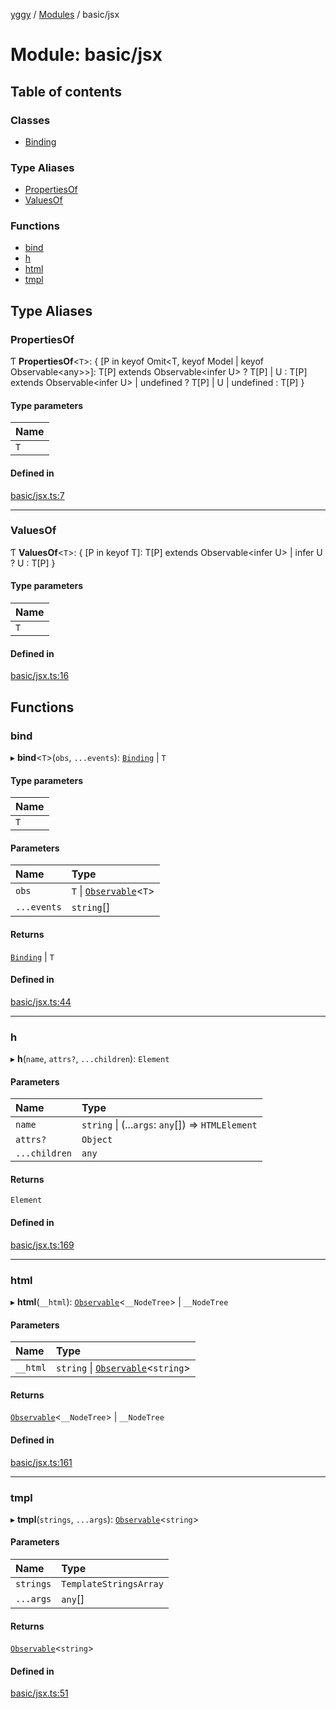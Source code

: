 [yggy](../README.md) / [Modules](../modules.md) / basic/jsx

# Module: basic/jsx

## Table of contents

### Classes

- [Binding](../classes/basic_jsx.Binding.md)

### Type Aliases

- [PropertiesOf](basic_jsx.md#propertiesof)
- [ValuesOf](basic_jsx.md#valuesof)

### Functions

- [bind](basic_jsx.md#bind)
- [h](basic_jsx.md#h)
- [html](basic_jsx.md#html)
- [tmpl](basic_jsx.md#tmpl)

## Type Aliases

### PropertiesOf

Ƭ **PropertiesOf**<`T`\>: { [P in keyof Omit<T, keyof Model \| keyof Observable<any\>\>]: T[P] extends Observable<infer U\> ? T[P] \| U : T[P] extends Observable<infer U\> \| undefined ? T[P] \| U \| undefined : T[P] }

#### Type parameters

| Name |
| :------ |
| `T` |

#### Defined in

[basic/jsx.ts:7](https://github.com/Aldlevine/yggy/blob/8e9bae7/yggy/basic/jsx.ts#L7)

___

### ValuesOf

Ƭ **ValuesOf**<`T`\>: { [P in keyof T]: T[P] extends Observable<infer U\> \| infer U ? U : T[P] }

#### Type parameters

| Name |
| :------ |
| `T` |

#### Defined in

[basic/jsx.ts:16](https://github.com/Aldlevine/yggy/blob/8e9bae7/yggy/basic/jsx.ts#L16)

## Functions

### bind

▸ **bind**<`T`\>(`obs`, `...events`): [`Binding`](../classes/basic_jsx.Binding.md) \| `T`

#### Type parameters

| Name |
| :------ |
| `T` |

#### Parameters

| Name | Type |
| :------ | :------ |
| `obs` | `T` \| [`Observable`](../classes/observable___init__.Observable.md)<`T`\> |
| `...events` | `string`[] |

#### Returns

[`Binding`](../classes/basic_jsx.Binding.md) \| `T`

#### Defined in

[basic/jsx.ts:44](https://github.com/Aldlevine/yggy/blob/8e9bae7/yggy/basic/jsx.ts#L44)

___

### h

▸ **h**(`name`, `attrs?`, `...children`): `Element`

#### Parameters

| Name | Type |
| :------ | :------ |
| `name` | `string` \| (...`args`: `any`[]) => `HTMLElement` |
| `attrs?` | `Object` |
| `...children` | `any` |

#### Returns

`Element`

#### Defined in

[basic/jsx.ts:169](https://github.com/Aldlevine/yggy/blob/8e9bae7/yggy/basic/jsx.ts#L169)

___

### html

▸ **html**(`__html`): [`Observable`](../classes/observable___init__.Observable.md)<`__NodeTree`\> \| `__NodeTree`

#### Parameters

| Name | Type |
| :------ | :------ |
| `__html` | `string` \| [`Observable`](../classes/observable___init__.Observable.md)<`string`\> |

#### Returns

[`Observable`](../classes/observable___init__.Observable.md)<`__NodeTree`\> \| `__NodeTree`

#### Defined in

[basic/jsx.ts:161](https://github.com/Aldlevine/yggy/blob/8e9bae7/yggy/basic/jsx.ts#L161)

___

### tmpl

▸ **tmpl**(`strings`, `...args`): [`Observable`](../classes/observable___init__.Observable.md)<`string`\>

#### Parameters

| Name | Type |
| :------ | :------ |
| `strings` | `TemplateStringsArray` |
| `...args` | `any`[] |

#### Returns

[`Observable`](../classes/observable___init__.Observable.md)<`string`\>

#### Defined in

[basic/jsx.ts:51](https://github.com/Aldlevine/yggy/blob/8e9bae7/yggy/basic/jsx.ts#L51)
